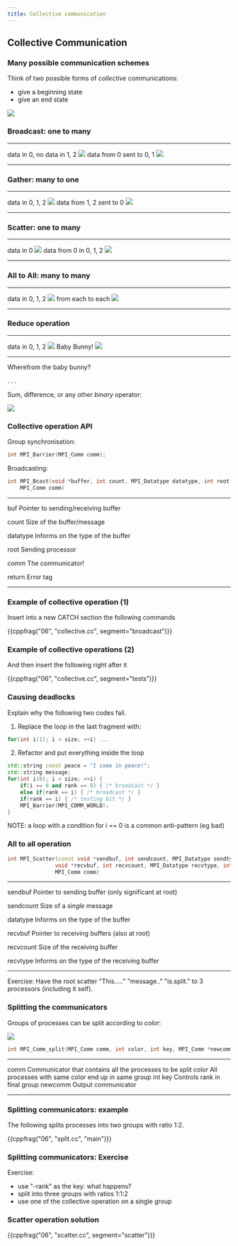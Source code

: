 ```yaml
---
title: Collective communication
---
```


## Collective Communication

### Many possible communication schemes

Think of two possible forms of *collective* communications:

- give a beginning state
- give an end state

![](session06/figures/collective)

### Broadcast: one to many

--------------------------- ---------------------------------
data in 0, no data in 1, 2  ![](session06/figures/broadcast0)
data from 0 sent to 0, 1    ![](session06/figures/broadcast1)
--------------------------- ---------------------------------

### Gather: many to one

------------------------- ---------------------------------
data in 0, 1, 2           ![](session06/figures/collective)
data from 1, 2 sent to 0  ![](session06/figures/gather1)
------------------------- ---------------------------------

### Scatter: one to many

------------------------- ---------------------------------
data in 0                 ![](session06/figures/gather1)
data from 0 in 0, 1, 2    ![](session06/figures/collective)
------------------------- ---------------------------------

### All to All: many to many

------------------  -------------------------------
data in 0, 1, 2     ![](session06/figures/all2all0)
from each to each   ![](session06/figures/all2all1)
------------------  -------------------------------


### Reduce operation

----------------- ---------------------------------
data in 0, 1, 2   ![](session06/figures/collective)
Baby Bunny!       ![](session06/figures/reduce1)
----------------- ---------------------------------

Wherefrom the baby bunny?

. . .

Sum, difference, or any other *binary* operator:

![](session06/figures/BunnyOps)

### Collective operation API

Group synchronisation:

``` cpp
int MPI_Barrier(MPI_Comm comm);
```

Broadcasting:

``` cpp
int MPI_Bcast(void *buffer, int count, MPI_Datatype datatype, int root,
    MPI_Comm comm)
```

----------    -----------------------------------------------------------------------
buf           Pointer to sending/receiving buffer

count         Size of the buffer/message

datatype      Informs on the type of the buffer

root          Sending processor

comm          The communicator!

return        Error tag
----------    -----------------------------------------------------------------------

### Example of collective operation (1)

Insert into a new CATCH section the following commands

{{cppfrag("06", "collective.cc", segment="broadcast")}}

### Example of collective operations (2)

And then insert the following right after it

{{cppfrag("06", "collective.cc", segment="tests")}}

### Causing deadlocks

Explain why the following two codes fail.

1. Replace the loop in the last fragment with:

``` Cpp
for(int i(1); i < size; ++i) ...
```

2. Refactor and put everything inside the loop

``` Cpp
std::string const peace = "I come in peace!";
std::string message;
for(int i(0); i < size; ++i) {
    if(i == 0 and rank == 0) { /* broadcast */ }
    else if(rank == i) { /* broadcast */ }
    if(rank == i) { /* testing bit */ }
    MPI_Barrier(MPI_COMM_WORLD);
}
```

NOTE: a loop with a condition for i == 0 is a common anti-pattern (eg bad)


### All to all operation

``` cpp
int MPI_Scatter(const void *sendbuf, int sendcount, MPI_Datatype sendtype,
               void *recvbuf, int recvcount, MPI_Datatype recvtype, int root,
               MPI_Comm comm)
```

----------    -----------------------------------------------------------------------
sendbuf       Pointer to sending buffer (only significant at root)

sendcount     Size of a *single* message

datatype      Informs on the type of the buffer

recvbuf       Pointer to receiving buffers (also at root)

recvcount     Size of the receiving buffer

recvtype      Informs on the type of the receiving buffer
----------    -----------------------------------------------------------------------

Exercise:
    Have the root scatter "This....." "message.." "is.split." to 3 processors
    (including it self).


### Splitting the communicators

Groups of processes can be split according to *color*:

![](session06/figures/split)

``` cpp
int MPI_Comm_split(MPI_Comm comm, int color, int key, MPI_Comm *newcomm)
```

----------    -----------------------------------------------------------------------
comm          Communicator that contains all the processes to be split
color         All processes with same color end up in same group
int key       Controls rank in final group
newcomm       Output communicator
----------    -----------------------------------------------------------------------

### Splitting communicators: example

The following splits processes into two groups with ratio 1:2.

{{cppfrag("06", "split.cc", "main")}}


### Splitting communicators: Exercise

Exercise:

- use "-rank" as the key: what happens?
- split into three groups with ratios 1:1:2
- use one of the collective operation on a single group


### Scatter operation solution

{{cppfrag("06", "scatter.cc", segment="scatter")}}

